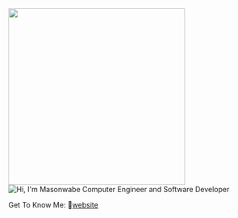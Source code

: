<img width=350 src="https://capsule-render.vercel.app/api?type=waving&color=000eff&height=120&width=350&section=header"/>
<picture>
    <source media="(prefers-color-scheme: dark)" srcset="https://readme-typing-svg.herokuapp.com?font=Fira+Code&weight=500&size=26&duration=3000&pause=500&color=F7BE30&background=1A4CFF00&center=true&vCenter=true&multiline=true&width=350&height=150&lines=Hi%2C+I'm+Masonwabe+%F0%9F%99%8B%F0%9F%8F%BE%E2%80%8D%E2%99%82%EF%B8%8F;Computer+Engineer+;%E2%9D%AE+And+%E2%9D%AF;Software+Developer+%F0%9F%91%A8%F0%9F%8F%BE%E2%80%8D%F0%9F%92%BB" />
    <img alt="Hi, I'm Masonwabe Computer Engineer and Software Developer" src="https://readme-typing-svg.herokuapp.com?font=Fira+Code&weight=500&size=26&duration=3000&pause=500&color=F7BE30&background=1A4CFF00&center=true&vCenter=true&multiline=true&width=350&height=150&lines=Hi%2C+I'm+Masonwabe+%F0%9F%99%8B%F0%9F%8F%BE%E2%80%8D%E2%99%82%EF%B8%8F;Computer+Engineer+;%E2%9D%AE+And+%E2%9D%AF;Software+Developer+%F0%9F%91%A8%F0%9F%8F%BE%E2%80%8D%F0%9F%92%BB" />

Get To Know Me: 🔗<a href="https://masonwabe.netlify.app/" target="_blank" rel="noopener noreferrer">website</a>
</picture>

<!--
Hey there, Stranger!
If you cool enough to check this out! Give me a Follow ;)
Thanks to https://github.com/nnnLik and https://github.com/frvnzz for the inspiration to make this happen.
Bye, now 👋




**mxsonwabe/mxsonwabe** is a ✨ _special_ ✨ repository because its `README.md` (this file) appears on your GitHub profile.

Here are some ideas to get you started:

- 🔭 I’m currently working on ...
- 🌱 I’m currently learning ...
- 👯 I’m looking to collaborate on ...
- 🤔 I’m looking for help with ...
- 💬 Ask me about ...
- 📫 How to reach me: ...
- 😄 Pronouns: ...
- ⚡ Fun fact: ...
-->
